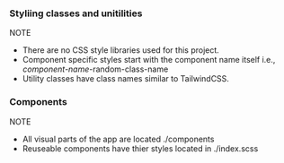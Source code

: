 ### Styliing classes and unitilities
NOTE
- There are no CSS style libraries used for this project. 
- Component specific styles start with the component name itself i.e., *component-name*-random-class-name
- Utility classes have class names similar to TailwindCSS.

### Components
NOTE
- All visual parts of the app are located ./components
- Reuseable components have thier styles located in ./index.scss